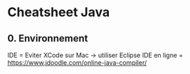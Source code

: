 # Cheatsheet Java

## 0. Environnement

IDE = Eviter XCode sur Mac -> utiliser Eclipse
IDE en ligne = https://www.jdoodle.com/online-java-compiler/
